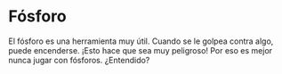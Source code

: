 # Fósforo

El fósforo es una herramienta muy útil. Cuando se le golpea contra algo, puede
encenderse. ¡Esto hace que sea muy peligroso! Por eso es mejor nunca jugar con
fósforos. ¿Entendido?
